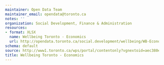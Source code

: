 ```yaml
---
maintainer: Open Data Team
maintainer_email: opendata@toronto.ca
notes: ''
organization: Social Development, Finance & Administration
resources:
- format: XLSX
  name: Wellbeing Toronto - Economics
  url: http://opendata.toronto.ca/social.development/wellbeing/WB-Economics.xlsx
schema: default
source: http://www1.toronto.ca/wps/portal/contentonly?vgnextoid=aec380ece073b410VgnVCM10000071d60f89RCRD&vgnextchannel=1a66e03bb8d1e310VgnVCM10000071d60f89RCRD
title: Wellbeing Toronto - Economics
---
```

